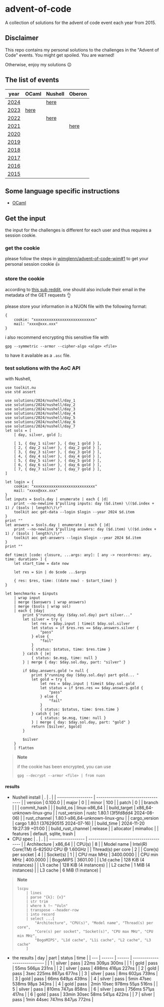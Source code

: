 # advent-of-code
A collection of solutions for the advent of code event each year from 2015.

## Disclaimer
This repo contains my personal solutions to the challenges in the "Advent of Code" events.
You might get spoiled.
You are warned!

Otherwise, enjoy my solutions :wink:

## The list of events
| year                                  | OCaml                        | Nushell                                                                       | Oberon                                                                 |
| ------------------------------------- | ---------------------------- | ----------------------------------------------------------------------------- | ---------------------------------------------------------------------- |
| [2024](https://adventofcode.com/2024) |                              | [here](solutions/2024/nushell)                                                |                                                                        |
| [2023](https://adventofcode.com/2023) | [here](solutions/2023/ocaml) |                                                                               |                                                                        |
| [2022](https://adventofcode.com/2022) |                              | [here](https://github.com/amtoine/advent-of-code/tree/2022/solutions/nushell) |                                                                        |
| [2021](https://adventofcode.com/2021) |                              |                                                                               | [here](https://github.com/amtoine/advent-of-code/tree/2021/challenges) |
| [2020](https://adventofcode.com/2020) |                              |                                                                               |                                                                        |
| [2019](https://adventofcode.com/2019) |                              |                                                                               |                                                                        |
| [2018](https://adventofcode.com/2018) |                              |                                                                               |                                                                        |
| [2017](https://adventofcode.com/2017) |                              |                                                                               |                                                                        |
| [2016](https://adventofcode.com/2016) |                              |                                                                               |                                                                        |
| [2015](https://adventofcode.com/2015) |                              |                                                                               |                                                                        |

## Some language specific instructions
- [OCaml](docs/ocaml.md)

## Get the input
the input for the challenges is different for each user and thus requires a session cookie.

### get the cookie
please follow the steps in [wimglenn/advent-of-code-wim#1](https://github.com/wimglenn/advent-of-code-wim/issues/1) to get your personal session cookie :thumbsup:

### store the cookie
according to [this sub reddit](https://www.reddit.com/r/adventofcode/comments/z9dhtd/please_include_your_contact_info_in_the_useragent/),
one should also include their email in the metadata of the GET requests :ok_hand:

please store your information in a NUON file with the following format:
```nushell
{
    cookie: "xxxxxxxxxxxxxxxxxxxxxxxxxxxx"
    mail: "xxxx@xxx.xxx"
}
```

i also recommend encrypting this sensitive file with
```shell
gpg --symmetric --armor --cipher-algo <algo> <file>
```
to have it available as a `.asc` file.

### test solutions with the AoC API
with Nushell,
```nushell
use toolkit.nu
use std assert

use solutions/2024/nushell/day_1
use solutions/2024/nushell/day_2
use solutions/2024/nushell/day_3
use solutions/2024/nushell/day_4
use solutions/2024/nushell/day_5
use solutions/2024/nushell/day_6
use solutions/2024/nushell/day_7
let sols = [
    [ day, silver, gold ];

    [ 1, { day_1 silver }, { day_1 gold } ],
    [ 2, { day_2 silver }, { day_2 gold } ],
    [ 3, { day_3 silver }, { day_3 gold } ],
    [ 4, { day_4 silver }, { day_4 gold } ],
    [ 5, { day_5 silver }, { day_5 gold } ],
    [ 6, { day_6 silver }, { day_6 gold } ],
    [ 7, { day_7 silver }, { day_7 gold } ],
]

let login = {
    cookie: "xxxxxxxxxxxxxxxxxxxxxxxxxxxx"
    mail: "xxxx@xxx.xxx"
}
let inputs = $sols.day | enumerate | each { |d|
    print --no-newline $"pulling inputs: day ($d.item) \(($d.index + 1) / ($sols | length)\)\r"
    toolkit aoc get-data --login $login --year 2024 $d.item
}
print ""
let answers = $sols.day | enumerate | each { |d|
    print --no-newline $"pulling answers: day ($d.item) \(($d.index + 1) / ($sols | length)\)\r"
    toolkit aoc get-answers --login $login --year 2024 $d.item
}
print ""

def timeit [code: closure, ...args: any]: [ any -> record<res: any, time: duration> ] {
    let start_time = date now

    let res = $in | do $code ...$args

    { res: $res, time: ((date now) - $start_time) }
}

let benchmarks = $inputs
    | wrap input
    | merge ($answers | wrap answers)
    | merge ($sols | wrap sol)
    | each { |day|
        print $"running day ($day.sol.day) part silver..."
        let silver = try {
            let res = $day.input | timeit $day.sol.silver
            let status = if $res.res == $day.answers.silver {
                "pass"
            } else {
                "fail"
            }
            { status: $status, time: $res.time }
        } catch { |e|
            { status: $e.msg, time: null }
        } | merge { day: $day.sol.day, part: "silver" }

        if $day.answers.gold != null {
            print $"running day ($day.sol.day) part gold... "
            let gold = try {
                let res = $day.input | timeit $day.sol.gold
                let status = if $res.res == $day.answers.gold {
                    "pass"
                } else {
                    "fail"
                }
                { status: $status, time: $res.time }
            } catch { |e|
                { status: $e.msg, time: null }
            } | merge { day: $day.sol.day, part: "gold" }
            return [$silver, $gold]
        }

        $silver
    }
    | flatten
```

> **Note**
>
> if the cookie has been encrypted, you can use
> ```nushell
> gpg --decrypt --armor <file> | from nuon
> ```

#### results
- Nushell install
| .                  | .                                   |
| ------------------ | ----------------------------------- |
| version            | 0.100.0                             |
| major              | 0                                   |
| minor              | 100                                 |
| patch              | 0                                   |
| branch             |                                     |
| commit_hash        |                                     |
| build_os           | linux-x86_64                        |
| build_target       | x86_64-unknown-linux-gnu            |
| rust_version       | rustc 1.80.1 (3f5fd8dd4 2024-08-06) |
| rust_channel       | 1.80.1-x86_64-unknown-linux-gnu     |
| cargo_version      | cargo 1.80.1 (376290515 2024-07-16) |
| build_time         | 2024-11-20 19:27:39 +01:00          |
| build_rust_channel | release                             |
| allocator          | mimalloc                            |
| features           | default, sqlite, trash              |
- CPU spec
| .                  | .                                        |
| ------------------ | ---------------------------------------- |
| Architecture       | x86_64                                   |
| CPU(s)             | 8                                        |
| Model name         | Intel(R) Core(TM) i5-8250U CPU @ 1.60GHz |
| Thread(s) per core | 2                                        |
| Core(s) per socket | 4                                        |
| Socket(s)          | 1                                        |
| CPU max MHz        | 3400.0000                                |
| CPU min MHz        | 400.0000                                 |
| BogoMIPS           | 3601.00                                  |
| L1d cache          | 128 KiB (4 instances)                    |
| L1i cache          | 128 KiB (4 instances)                    |
| L2 cache           | 1 MiB (4 instances)                      |
| L3 cache           | 6 MiB (1 instance)                       |
> **Note**
>
> ```nushell
> lscpu
>     | lines
>     | parse "{k}: {v}"
>     | str trim
>     | where k !~ "Vuln"
>     | transpose --header-row
>     | into record
>     | select ...[
>         "Architecture", "CPU(s)", "Model name", "Thread(s) per core",
>         "Core(s) per socket", "Socket(s)", "CPU max MHz", "CPU min MHz",
>         "BogoMIPS", "L1d cache", "L1i cache", "L2 cache", "L3 cache"
>     ]
> ```
- the results
| day | part   | status | time                          |
| --- | ------ | ------ | ----------------------------- |
| 1   | silver | pass   | 22ms 309µs 300ns             |
| 1   | gold   | pass   | 55ms 566µs 231ns             |
| 2   | silver | pass   | 498ms 416µs 227ns            |
| 2   | gold   | pass   | 3sec 225ms 867µs 677ns       |
| 3   | silver | pass   | 8ms 602µs 739ns              |
| 3   | gold   | pass   | 66ms 649µs 439ns             |
| 4   | silver | pass   | 5min 47sec 538ms 98µs 343ns  |
| 4   | gold   | pass   | 2min 10sec 978ms 55µs 516ns  |
| 5   | silver | pass   | 810ms 747µs 858ns            |
| 6   | silver | pass   | 756ms 571µs 417ns            |
| 6   | gold   | pass   | 33min 30sec 58ms 541µs 422ns |
| 7   | silver | pass   | 1min 44sec 747ms 847µs 772ns |
